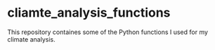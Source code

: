 # cliamte_analysis_functions
This repository containes some of the Python functions I used for my climate analysis.
